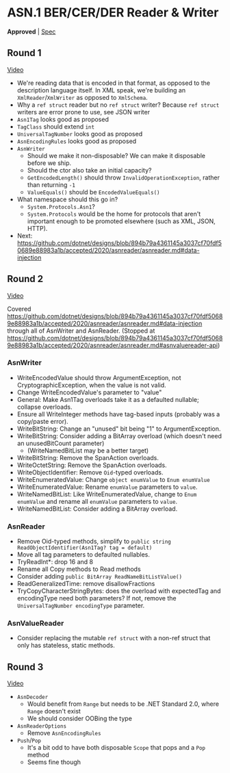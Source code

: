 # ASN.1 BER/CER/DER Reader & Writer

**Approved** |
[Spec](https://github.com/dotnet/designs/pull/93)


## Round 1

[Video](https://youtu.be/PtiTXxroJT4)

* We're reading data that is encoded in that format, as opposed to the
  description language itself. In XML speak, we're building an
  `XmlReader`/`XmlWriter` as opposed to `XmlSchema`.
* Why a `ref struct` reader but no `ref struct` writer? Because `ref struct` writers are error prone
  to use, see JSON writer
* `Asn1Tag` looks good as proposed
* `TagClass` should extend `int`
* `UniversalTagNumber` looks good as proposed
* `AsnEncodingRules` looks good as proposed
* `AsnWriter`
  * Should we make it non-disposable? We can make it disposable before we
      ship.
  * Should the ctor also take an initial capacity?
  * `GetEncodedLength()` should throw `InvalidOperationException`, rather than
      returning `-1`
  * `ValueEquals()` should be `EncodedValueEquals()`
* What namespace should this go in?
  * `System.Protocols.Asn1`?
  * `System.Protocols` would be the home for protocols that aren't important
    enough to be promoted elsewhere (such as  XML, JSON, HTTP).
* Next: https://github.com/dotnet/designs/blob/894b79a4361145a3037cf70fdf50689e88983a1b/accepted/2020/asnreader/asnreader.md#data-injection


## Round 2

[Video](https://www.youtube.com/watch?v=-qetGrkYAjk)

Covered https://github.com/dotnet/designs/blob/894b79a4361145a3037cf70fdf50689e88983a1b/accepted/2020/asnreader/asnreader.md#data-injection through all of AsnWriter and AsnReader. (Stopped at https://github.com/dotnet/designs/blob/894b79a4361145a3037cf70fdf50689e88983a1b/accepted/2020/asnreader/asnreader.md#asnvaluereader-api)

### AsnWriter

* WriteEncodedValue should throw ArgumentException, not CryptographicException, when the value is not valid.
* Change WriteEncodedValue's parameter to "value"
* General: Make Asn1Tag overloads take it as a defaulted nullable; collapse overloads.
* Ensure all WriteInteger methods have tag-based inputs (probably was a copy/paste error).
* WriteBitString: Change an "unused" bit being "1" to ArgumentException.
* WriteBitString: Consider adding a BitArray overload (which doesn't need an unusedBitCount parameter)
  * (WriteNamedBitList may be a better target)
* WriteBitString: Remove the SpanAction overloads.
* WriteOctetString: Remove the SpanAction overloads.
* WriteObjectIdentifier: Remove `Oid`-typed overloads.
* WriteEnumeratedValue: Change `object enumValue` to `Enum enumValue`
* WriteEnumeratedValue: Rename `enumValue` parameters to `value`.
* WriteNamedBitList: Like WriteEnumeratedValue, change to `Enum enumValue` and rename all `enumValue` parameters to `value`.
* WriteNamedBitList: Consider adding a BitArray overload.

### AsnReader
* Remove Oid-typed methods, simplify to `public string ReadObjectIdentifier(Asn1Tag? tag = default)`
* Move all tag parameters to defaulted nullables.
* TryReadInt*: drop 16 and 8
* Rename all Copy methods to Read methods
* Consider adding `public BitArray ReadNameBitListValue()`
* ReadGeneralizedTime: remove disallowFractions
* TryCopyCharacterStringBytes: does the overload with expectedTag and encodingType need both parameters? If not, remove the `UniversalTagNumber encodingType` parameter.

### AsnValueReader

* Consider replacing the mutable `ref struct` with a non-ref struct that only has stateless, static methods.

## Round 3

[Video](https://www.youtube.com/watch?v=CmF8g030Hno)

* `AsnDecoder`
    - Would benefit from `Range` but needs to be .NET Standard 2.0, where `Range` doesn't exist
    - We should consider OOBing the type
* `AsnReaderOptions`
    - Remove `AsnEncodingRules`
* `Push`/`Pop`
    - It's a bit odd to have both disposable `Scope` that pops and a `Pop` method
    - Seems fine though
